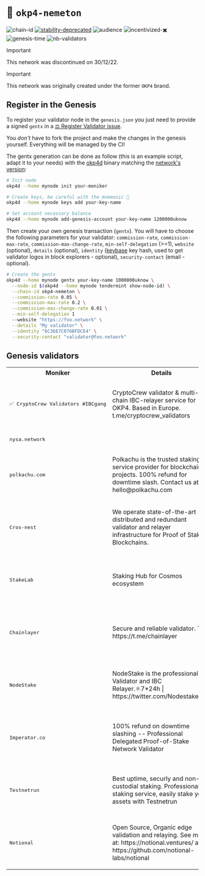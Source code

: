 <!-- generated file - do not edit -->
# 🔗 `okp4-nemeton`

![chain-id](https://img.shields.io/badge/chain%20id-okp4--nemeton-blue?style=for-the-badge)
[![stability-deprecated](https://img.shields.io/badge/stability-deprecated-922b21.svg?style=for-the-badge)](https://github.com/mkenney/software-guides/blob/master/STABILITY-BADGES.md#deprecated)
![audience](https://img.shields.io/badge/audience-public-white.svg?style=for-the-badge)
![incentivized-✖️](https://img.shields.io/badge/incentivized-✖️-29220A.svg?style=for-the-badge)
![genesis-time](https://img.shields.io/badge/%E2%8F%B0%20genesis%20time-2022--10--17T13%3A00%3A00Z-red?style=for-the-badge)
![nb-validators](https://img.shields.io/badge/%F0%9F%A7%91%E2%80%8D%E2%9A%96%EF%B8%8F%20core%20validators-10-brightgreen?style=for-the-badge)

> [!IMPORTANT]
> This network was discontinued on 30/12/22.
<!-- -->
> [!IMPORTANT]
> This network was originally created under the former `OKP4` brand.

## Register in the Genesis

To register your validator node in the `genesis.json` you just need to provide a signed `gentx` in a [⚖️ Register Validator issue](https://github.com/okp4/networks/issues).

You *don't* have to fork the project and make the changes in the genesis yourself. Everything will be managed by the CI!

The gentx generation can be done as follow (this is an example script, adapt it to your needs) with the [okp4d](https://github.com/okp4/okp4d/releases) binary matching the [network's version](/chains/nemeton/version.txt):

```sh
# Init node
okp4d --home mynode init your-moniker

# Create keys, be careful with the mnemonic 👀
okp4d --home mynode keys add your-key-name

# Set account necessary balance
okp4d --home mynode add-genesis-account your-key-name 1200000uknow
```

Then create your own genesis transaction (`gentx`). You will have to choose the following parameters for your validator: `commission-rate`, `commission-max-rate`, `commission-max-change-rate`, `min-self-delegation` (>=1), `website` (optional), `details` (optional), `identity` ([keybase](https://keybase.io) key hash, used to get validator logos in block explorers - optional), `security-contact` (email - optional).

```sh
# Create the gentx
okp4d --home mynode gentx your-key-name 1000000uknow \
  --node-id $(okp4d --home mynode tendermint show-node-id) \
  --chain-id okp4-nemeton \
  --commission-rate 0.05 \
  --commission-max-rate 0.2 \
  --commission-max-change-rate 0.01 \
  --min-self-delegation 1
  --website "https://foo.network" \
  --details "My validator" \
  --identity "6C36E7C076BFDCE4" \
  --security-contact "validator@foo.network"
```

## Genesis validators

<table>
  <tr>
    <th>Moniker</th>
    <th>Details</th>
    <th>Identity</th>
    <th>Site</th>
  </tr>
  <tr>
   <td><pre>✅ CryptoCrew Validators #IBCgang</pre></td>
   <td>CryptoCrew validator &amp; multi-chain IBC-relayer service for OKP4. Based in Europe. t.me/cryptocrew_validators</td>
   <td>
     <p align="center"><img width="80px" src="https://s3.amazonaws.com/keybase_processed_uploads/7f4b384472efeccffd7685227f698405_200_200.jpg"/></p>
     <a href="https://keybase.io/clemenscc">9AE70F9E3EDA8956</a></td>
   <td><a href="https://ccvalidators.com">https://ccvalidators.com</a></tr>
  <tr>
   <td><pre>nysa.network</pre></td>
   <td></td>
   <td></td>
   <td></tr>
  <tr>
   <td><pre>polkachu.com</pre></td>
   <td>Polkachu is the trusted staking service provider for blockchain projects. 100% refund for downtime slash. Contact us at hello@polkachu.com</td>
   <td>
     <p align="center"><img width="80px" src="https://s3.amazonaws.com/keybase_processed_uploads/d56ce0bdda17f73d4aa895d1626e2505_200_200.jpg"/></p>
     <a href="https://keybase.io/polkachu">0A6AF02D1557E5B4</a></td>
   <td><a href="https://polkachu.com">https://polkachu.com</a></tr>
  <tr>
   <td><pre>Cros-nest</pre></td>
   <td>We operate state-of-the-art distributed and redundant validator and relayer infrastructure for Proof of Stake Blockchains.</td>
   <td>
     <p align="center"><img width="80px" src="https://s3.amazonaws.com/keybase_processed_uploads/4e8a6ee78ed698828e6c2baec569d305_200_200.jpg"/></p>
     <a href="https://keybase.io/cros_nest">5F1D6AC7EA588676</a></td>
   <td><a href="https://www.cros-nest.com">https://www.cros-nest.com</a></tr>
  <tr>
   <td><pre>StakeLab</pre></td>
   <td>Staking Hub for Cosmos ecosystem</td>
   <td>
     <p align="center"><img width="80px" src="https://s3.amazonaws.com/keybase_processed_uploads/63585765d299338807f158d6aadd2e05_200_200.jpg"/></p>
     <a href="https://keybase.io/stakelab">F12B081334CBE0C6</a></td>
   <td><a href="https://www.stakelab.fr">https://www.stakelab.fr</a></tr>
  <tr>
   <td><pre>Chainlayer</pre></td>
   <td>Secure and reliable validator. TG: https://t.me/chainlayer</td>
   <td>
     <p align="center"><img width="80px" src="https://s3.amazonaws.com/keybase_processed_uploads/fafc048f4c98e9c6bdfa9120988de705_200_200.jpg"/></p>
     <a href="https://keybase.io/chainlayer">AD3CDBC91802F94A</a></td>
   <td><a href="https://chainlayer.io">https://chainlayer.io</a></tr>
  <tr>
   <td><pre>NodeStake</pre></td>
   <td>NodeStake is the professional Validator and IBC Relayer.⚛️7*24h | https://twitter.com/Nodestake_top</td>
   <td>
     <p align="center"><img width="80px" src="https://s3.amazonaws.com/keybase_processed_uploads/5912a329316356b98611c807d0c11e05_200_200.jpg"/></p>
     <a href="https://keybase.io/nodestake">94EFE192B2C52424</a></td>
   <td><a href="https://nodestake.top">https://nodestake.top</a></tr>
  <tr>
   <td><pre>Imperator.co</pre></td>
   <td>100% refund on downtime slashing -- Professional Delegated Proof-of-Stake Network Validator</td>
   <td>
     <p align="center"><img width="80px" src="https://s3.amazonaws.com/keybase_processed_uploads/1855362ac6629cbc7158012eb363e405_200_200.jpg"/></p>
     <a href="https://keybase.io/ximperator">0878BA6BE556C132</a></td>
   <td><a href="https://imperator.co/">https://imperator.co/</a></tr>
  <tr>
   <td><pre>Testnetrun</pre></td>
   <td>Best uptime, securly and non-custodial staking. Professional staking service, easily stake your assets with Testnetrun</td>
   <td>
     <p align="center"><img width="80px" src="https://s3.amazonaws.com/keybase_processed_uploads/c66c47b4e621cbd629e22a36ec464f05_200_200.jpg"/></p>
     <a href="https://keybase.io/testnetrun">5BC1A39569FEEE32</a></td>
   <td><a href="https://stake.testnet.run">https://stake.testnet.run</a></tr>
  <tr>
   <td><pre>Notional</pre></td>
   <td>Open Source, Organic edge validation and relaying. See more at: https://notional.ventures/ and https://github.com/notional-labs/notional</td>
   <td>
     <p align="center"><img width="80px" src="https://s3.amazonaws.com/keybase_processed_uploads/6ce44a0b3bbd2a99933ccb10a4a46305_200_200.jpg"/></p>
     <a href="https://keybase.io/notional">0E480E2B83B23D80</a></td>
   <td><a href="https://notional.ventures">https://notional.ventures</a></tr>
</table>
